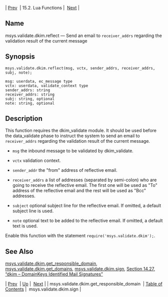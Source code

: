 | [Prev](lua.ref.msys.validate.dkim.get_responsible_domain)  | 15.2. Lua Functions |  [Next](lua.ref.msys.validate.dkim.sign.php) |

<a name="lua.ref.msys.validate.dkim.reflect"></a>
## Name

msys.validate.dkim.reflect — Send an email to `receiver_addrs` regarding the validation result of the current message

<a name="idp27167008"></a>
## Synopsis

`msys.validate.dkim.reflect(msg, vctx, sender_addrs, receiver_addrs, subj, note);`

```
msg: userdata, ec_message type
vctx: userdata, validate_context type
sender_addrs: string
receiver_addrs: string
subj: string, optional
note: string, optional
```
<a name="idp27169904"></a>
## Description

This function requires the dkim_validate module. It should be used before the data_validate phase to instruct the system to send an email to `receiver_addrs` regarding the validation result of the current message.

*   `msg` the inbound message to be validated by dkim_validate.

*   `vctx` validation context.

*   `sender_addr` the "from" address of reflective email.

*   `receiver_addrs` a list of addresses (separated by semi-colon) who are going to receive the reflective email. The first one will be used as "To" address of the reflective email and the rest will be used as "Bcc" addresses.

*   `subject` optional subject line for the reflective email. If omitted, a default subject line is used.

*   `note` optional text to be added to the reflective email. If omitted, a default text is used.

Enable this function with the statement `require('msys.validate.dkim');`.

<a name="idp27181312"></a>
## See Also

[msys.validate.dkim.get_responsible_domain](lua.ref.msys.validate.dkim.get_responsible_domain "msys.validate.dkim.get_responsible_domain"), [msys.validate.dkim.get_domains](lua.ref.msys.validate.dkim.get_domains.php "msys.validate.dkim.get_domains"), [msys.validate.dkim.sign](lua.ref.msys.validate.dkim.sign.php "msys.validate.dkim.sign"), [Section 14.27, “dkim – DomainKeys Identified Mail Signatures”](modules.dkim.php "14.27. dkim – DomainKeys Identified Mail Signatures")

| [Prev](lua.ref.msys.validate.dkim.get_responsible_domain)  | [Up](lua.function.details.php) |  [Next](lua.ref.msys.validate.dkim.sign.php) |
| msys.validate.dkim.get_responsible_domain  | [Table of Contents](index) |  msys.validate.dkim.sign |
